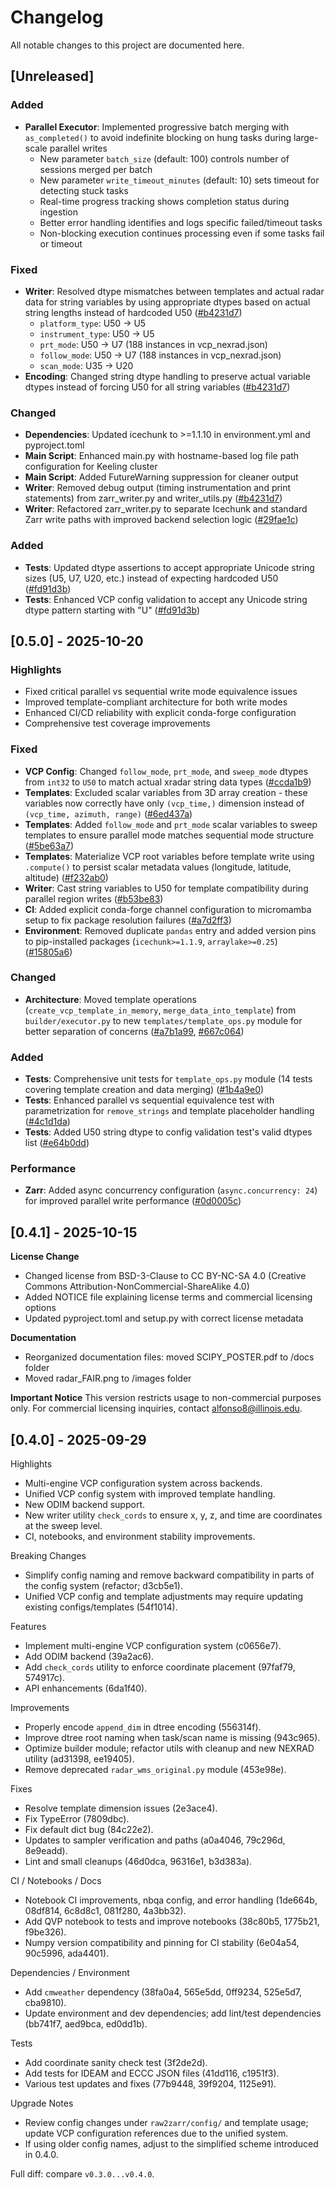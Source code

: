 # Changelog

All notable changes to this project are documented here.

## [Unreleased]

### Added
- **Parallel Executor**: Implemented progressive batch merging with `as_completed()` to avoid indefinite blocking on hung tasks during large-scale parallel writes
  - New parameter `batch_size` (default: 100) controls number of sessions merged per batch
  - New parameter `write_timeout_minutes` (default: 10) sets timeout for detecting stuck tasks
  - Real-time progress tracking shows completion status during ingestion
  - Better error handling identifies and logs specific failed/timeout tasks
  - Non-blocking execution continues processing even if some tasks fail or timeout

### Fixed
- **Writer**: Resolved dtype mismatches between templates and actual radar data for string variables by using appropriate dtypes based on actual string lengths instead of hardcoded U50 ([#b4231d7](https://github.com/aladinor/raw2zarr/commit/b4231d7))
  - `platform_type`: U50 → U5
  - `instrument_type`: U50 → U5
  - `prt_mode`: U50 → U7 (188 instances in vcp_nexrad.json)
  - `follow_mode`: U50 → U7 (188 instances in vcp_nexrad.json)
  - `scan_mode`: U35 → U20
- **Encoding**: Changed string dtype handling to preserve actual variable dtypes instead of forcing U50 for all string variables ([#b4231d7](https://github.com/aladinor/raw2zarr/commit/b4231d7))

### Changed
- **Dependencies**: Updated icechunk to >=1.1.10 in environment.yml and pyproject.toml
- **Main Script**: Enhanced main.py with hostname-based log file path configuration for Keeling cluster
- **Main Script**: Added FutureWarning suppression for cleaner output
- **Writer**: Removed debug output (timing instrumentation and print statements) from zarr_writer.py and writer_utils.py ([#b4231d7](https://github.com/aladinor/raw2zarr/commit/b4231d7))
- **Writer**: Refactored zarr_writer.py to separate Icechunk and standard Zarr write paths with improved backend selection logic ([#29fae1c](https://github.com/aladinor/raw2zarr/commit/29fae1c))

### Added
- **Tests**: Updated dtype assertions to accept appropriate Unicode string sizes (U5, U7, U20, etc.) instead of expecting hardcoded U50 ([#fd91d3b](https://github.com/aladinor/raw2zarr/commit/fd91d3b))
- **Tests**: Enhanced VCP config validation to accept any Unicode string dtype pattern starting with "U" ([#fd91d3b](https://github.com/aladinor/raw2zarr/commit/fd91d3b))

## [0.5.0] - 2025-10-20

### Highlights
- Fixed critical parallel vs sequential write mode equivalence issues
- Improved template-compliant architecture for both write modes
- Enhanced CI/CD reliability with explicit conda-forge configuration
- Comprehensive test coverage improvements

### Fixed
- **VCP Config**: Changed `follow_mode`, `prt_mode`, and `sweep_mode` dtypes from `int32` to `U50` to match actual xradar string data types ([#ccda1b9](https://github.com/aladinor/raw2zarr/commit/ccda1b9))
- **Templates**: Excluded scalar variables from 3D array creation - these variables now correctly have only `(vcp_time,)` dimension instead of `(vcp_time, azimuth, range)` ([#6ed437a](https://github.com/aladinor/raw2zarr/commit/6ed437a))
- **Templates**: Added `follow_mode` and `prt_mode` scalar variables to sweep templates to ensure parallel mode matches sequential mode structure ([#5be63a7](https://github.com/aladinor/raw2zarr/commit/5be63a7))
- **Templates**: Materialize VCP root variables before template write using `.compute()` to persist scalar metadata values (longitude, latitude, altitude) ([#f232ab0](https://github.com/aladinor/raw2zarr/commit/f232ab0))
- **Writer**: Cast string variables to U50 for template compatibility during parallel region writes ([#b53be83](https://github.com/aladinor/raw2zarr/commit/b53be83))
- **CI**: Added explicit conda-forge channel configuration to micromamba setup to fix package resolution failures ([#a7d2ff3](https://github.com/aladinor/raw2zarr/commit/a7d2ff3))
- **Environment**: Removed duplicate `pandas` entry and added version pins to pip-installed packages (`icechunk>=1.1.9`, `arraylake>=0.25`) ([#15805a6](https://github.com/aladinor/raw2zarr/commit/15805a6))

### Changed
- **Architecture**: Moved template operations (`create_vcp_template_in_memory`, `merge_data_into_template`) from `builder/executor.py` to new `templates/template_ops.py` module for better separation of concerns ([#a7b1a99](https://github.com/aladinor/raw2zarr/commit/a7b1a99), [#667c064](https://github.com/aladinor/raw2zarr/commit/667c064))

### Added
- **Tests**: Comprehensive unit tests for `template_ops.py` module (14 tests covering template creation and data merging) ([#1b4a9e0](https://github.com/aladinor/raw2zarr/commit/1b4a9e0))
- **Tests**: Enhanced parallel vs sequential equivalence test with parametrization for `remove_strings` and template placeholder handling ([#4c1d1da](https://github.com/aladinor/raw2zarr/commit/4c1d1da))
- **Tests**: Added U50 string dtype to config validation test's valid dtypes list ([#e64b0dd](https://github.com/aladinor/raw2zarr/commit/e64b0dd))

### Performance
- **Zarr**: Added async concurrency configuration (`async.concurrency: 24`) for improved parallel write performance ([#0d0005c](https://github.com/aladinor/raw2zarr/commit/0d0005c))

## [0.4.1] - 2025-10-15

**License Change**
- Changed license from BSD-3-Clause to CC BY-NC-SA 4.0 (Creative Commons Attribution-NonCommercial-ShareAlike 4.0)
- Added NOTICE file explaining license terms and commercial licensing options
- Updated pyproject.toml and setup.py with correct license metadata

**Documentation**
- Reorganized documentation files: moved SCIPY_POSTER.pdf to /docs folder
- Moved radar_FAIR.png to /images folder

**Important Notice**
This version restricts usage to non-commercial purposes only. For commercial licensing inquiries, contact alfonso8@illinois.edu.

## [0.4.0] - 2025-09-29

Highlights
- Multi-engine VCP configuration system across backends.
- Unified VCP config system with improved template handling.
- New ODIM backend support.
- New writer utility `check_cords` to ensure x, y, z, and time are coordinates at the sweep level.
- CI, notebooks, and environment stability improvements.

Breaking Changes
- Simplify config naming and remove backward compatibility in parts of the config system (refactor; d3cb5e1).
- Unified VCP config and template adjustments may require updating existing configs/templates (54f1014).

Features
- Implement multi-engine VCP configuration system (c0656e7).
- Add ODIM backend (39a2ac6).
- Add `check_cords` utility to enforce coordinate placement (97faf79, 574917c).
- API enhancements (6da1f40).

Improvements
- Properly encode `append_dim` in dtree encoding (556314f).
- Improve dtree root naming when task/scan name is missing (943c965).
- Optimize builder module; refactor utils with cleanup and new NEXRAD utility (ad31398, ee19405).
- Remove deprecated `radar_wms_original.py` module (453e98e).

Fixes
- Resolve template dimension issues (2e3ace4).
- Fix TypeError (7809dbc).
- Fix default dict bug (84c22e2).
- Updates to sampler verification and paths (a0a4046, 79c296d, 8e9eadd).
- Lint and small cleanups (46d0dca, 96316e1, b3d383a).

CI / Notebooks / Docs
- Notebook CI improvements, nbqa config, and error handling (1de664b, 08df814, 6c8d8c1, 081f280, 4a3bb32).
- Add QVP notebook to tests and improve notebooks (38c80b5, 1775b21, f9be326).
- Numpy version compatibility and pinning for CI stability (6e04a54, 90c5996, ada4401).

Dependencies / Environment
- Add `cmweather` dependency (38fa0a4, 565e5dd, 0ff9234, 525e5d7, cba9810).
- Update environment and dev dependencies; add lint/test dependencies (bb741f7, aed9bca, ed0dd1b).

Tests
- Add coordinate sanity check test (3f2de2d).
- Add tests for IDEAM and ECCC JSON files (41dd116, c1951f3).
- Various test updates and fixes (77b9448, 39f9204, 1125e91).

Upgrade Notes
- Review config changes under `raw2zarr/config/` and template usage; update VCP configuration references due to the unified system.
- If using older config names, adjust to the simplified scheme introduced in 0.4.0.

Full diff: compare `v0.3.0...v0.4.0`.
